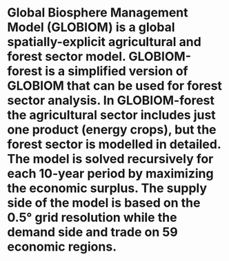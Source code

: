 # Global Biosphere Management Model (GLOBIOM) is a global spatially-explicit agricultural and forest sector model. GLOBIOM-forest is a simplified version of GLOBIOM that can be used for forest sector analysis. In GLOBIOM-forest the agricultural sector includes just one product (energy crops), but the forest sector is modelled in detailed. The model is solved recursively for each 10-year period by maximizing the economic surplus. The supply side of the model is based on the 0.5° grid resolution while the demand side and trade on 59 economic regions. 
